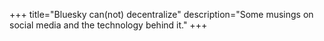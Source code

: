 +++
title="Bluesky can(not) decentralize"
description="Some musings on social media and the technology behind it."
+++


